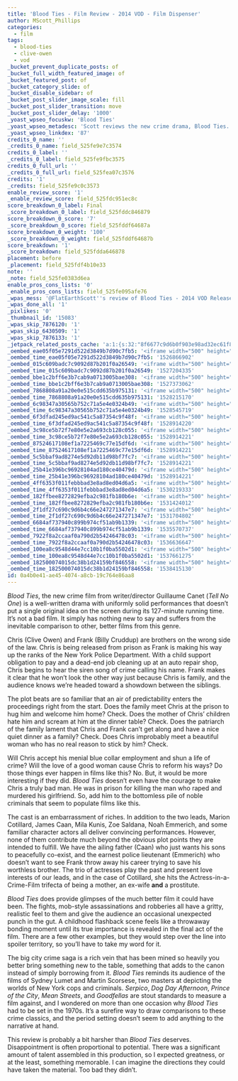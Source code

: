```yaml
---
title: 'Blood Ties - Film Review - 2014 VOD - Film Dispenser'
author: MScott_Phillips
categories:
  - film
tags:
  - blood-ties
  - clive-owen
  - vod
_bucket_prevent_duplicate_posts: of
_bucket_full_width_featured_image: of
_bucket_featured_post: of
_bucket_category_slide: of
_bucket_disable_sidebar: of
_bucket_post_slider_image_scale: fill
_bucket_post_slider_transition: move
_bucket_post_slider_delay: '1000'
_yoast_wpseo_focuskw: 'Blood Ties'
_yoast_wpseo_metadesc: 'Scott reviews the new crime drama, Blood Ties. Now available on VOD.'
_yoast_wpseo_linkdex: '87'
credits_0_name: ''
_credits_0_name: field_525fe9e7c3574
credits_0_label: ''
_credits_0_label: field_525fe9fbc3575
credits_0_full_url: ''
_credits_0_full_url: field_525fea07c3576
credits: '1'
_credits: field_525fe9c0c3573
enable_review_score: '1'
_enable_review_score: field_525fdc951ec8c
score_breakdown_0_label: Final
_score_breakdown_0_label: field_525fddc846879
score_breakdown_0_score: '7'
_score_breakdown_0_score: field_525fddf64687a
score_breakdown_0_weight: '100'
_score_breakdown_0_weight: field_525fddf64687b
score_breakdown: '1'
_score_breakdown: field_525fdda646878
placement: before
_placement: field_525fdf4b10e33
note: ''
_note: field_525fe0383d6ea
enable_pros_cons_lists: '0'
_enable_pros_cons_lists: field_525fe095afe76
_wpas_mess: '@FlatEarthScott''s review of Blood Ties - 2014 VOD Release http://wp.me/p4iufG-3iU'
_wpas_done_all: '1'
_pixlikes: '0'
_thumbnail_id: '15083'
_wpas_skip_7876120: '1'
_wpas_skip_6430509: '1'
_wpas_skip_7876133: '1'
_jetpack_related_posts_cache: 'a:1:{s:32:"8f6677c9d6b0f903e98ad32ec61f8deb";a:2:{s:7:"expires";i:1461693466;s:7:"payload";a:3:{i:0;a:1:{s:2:"id";i:4147;}i:1;a:1:{s:2:"id";i:14075;}i:2;a:1:{s:2:"id";i:16495;}}}}'
_oembed_eae05f05e7291d522d3849b7d90c7fb5: '<iframe width="500" height="281" src="https://www.youtube.com/embed/9teNKmm9R3k?start=3&feature=oembed" frameborder="0" allow="autoplay; encrypted-media" allowfullscreen></iframe>'
_oembed_time_eae05f05e7291d522d3849b7d90c7fb5: '1526866902'
_oembed_015c609badc7c9092d87b201f0a26549: '<iframe width="500" height="281" src="https://www.youtube.com/embed/dkhBDhQ4OxM?feature=oembed" frameborder="0" allow="autoplay; encrypted-media" allowfullscreen></iframe>'
_oembed_time_015c609badc7c9092d87b201f0a26549: '1527204335'
_oembed_bbe1c2bff6e3b7cab9a0713005bae308: '<iframe width="500" height="281" src="https://www.youtube.com/embed/_DTbx7c7ez8?feature=oembed" frameborder="0" allow="autoplay; encrypted-media" allowfullscreen></iframe>'
_oembed_time_bbe1c2bff6e3b7cab9a0713005bae308: '1527373062'
_oembed_7868808a91a20e0e515cdd635b975131: '<iframe width="500" height="281" src="https://www.youtube.com/embed/PEZ2r1YGKSA?feature=oembed" frameborder="0" allow="autoplay; encrypted-media" allowfullscreen></iframe>'
_oembed_time_7868808a91a20e0e515cdd635b975131: '1528215170'
_oembed_6c98347a30565b752c71a5e4e0324b49: '<iframe width="500" height="281" src="https://www.youtube.com/embed/FhwktRDG_aQ?feature=oembed" frameborder="0" allow="autoplay; encrypted-media" allowfullscreen></iframe>'
_oembed_time_6c98347a30565b752c71a5e4e0324b49: '1528545719'
_oembed_6f3dfad245ed9ac541c5a87354c9f48f: '<iframe width="500" height="281" src="https://www.youtube.com/embed/rTMINaybeyE?feature=oembed" frameborder="0" allow="autoplay; encrypted-media" allowfullscreen></iframe>'
_oembed_time_6f3dfad245ed9ac541c5a87354c9f48f: '1528914220'
_oembed_3c98ce5b72f7e80e5e2a693cb128c055: '<iframe width="500" height="281" src="https://www.youtube.com/embed/j7RHHPN4gII?feature=oembed" frameborder="0" allow="autoplay; encrypted-media" allowfullscreen></iframe>'
_oembed_time_3c98ce5b72f7e80e5e2a693cb128c055: '1528914221'
_oembed_87524617108ef1a7225469c77e15df6d: '<iframe width="500" height="281" src="https://www.youtube.com/embed/bP8vCXPo-BA?feature=oembed" frameborder="0" allow="autoplay; encrypted-media" allowfullscreen></iframe>'
_oembed_time_87524617108ef1a7225469c77e15df6d: '1528914221'
_oembed_5c5bbaf9ad8274e5d92db11d98bf7fc7: '<iframe width="500" height="281" src="https://www.youtube.com/embed/yqAS2lPISa8?feature=oembed" frameborder="0" allow="autoplay; encrypted-media" allowfullscreen></iframe>'
_oembed_time_5c5bbaf9ad8274e5d92db11d98bf7fc7: '1528914221'
_oembed_25b41e396bc96928104ad180ce40479d: '<iframe width="500" height="281" src="https://www.youtube.com/embed/MFWF9dU5Zc0?feature=oembed" frameborder="0" allow="autoplay; encrypted-media" allowfullscreen></iframe>'
_oembed_time_25b41e396bc96928104ad180ce40479d: '1528914221'
_oembed_4ff6353f011febbbad3e8ad8ed04d6a5: '<iframe width="500" height="281" src="https://www.youtube.com/embed/HikYI0jIAwU?feature=oembed" frameborder="0" allow="autoplay; encrypted-media" allowfullscreen></iframe>'
_oembed_time_4ff6353f011febbbad3e8ad8ed04d6a5: '1530219333'
_oembed_182ffbee8272829efba2c981fb180b6e: '<iframe width="500" height="281" src="https://www.youtube.com/embed/Seg_yBYPjG4?feature=oembed" frameborder="0" allow="autoplay; encrypted-media" allowfullscreen></iframe>'
_oembed_time_182ffbee8272829efba2c981fb180b6e: '1531424012'
_oembed_2f1df27c690c9d6b4c66e247271347e7: '<iframe width="500" height="281" src="https://www.youtube.com/embed/9XxLHyzsB_Q?feature=oembed" frameborder="0" allow="autoplay; encrypted-media" allowfullscreen></iframe>'
_oembed_time_2f1df27c690c9d6b4c66e247271347e7: '1531704802'
_oembed_6684af737940c899b974cf51ab9b1339: '<iframe width="500" height="281" src="https://www.youtube.com/embed/gp-8oB53P7k?feature=oembed" frameborder="0" allow="autoplay; encrypted-media" allowfullscreen></iframe>'
_oembed_time_6684af737940c899b974cf51ab9b1339: '1535570737'
_oembed_7922f8a2ccaaf0a790d2b54246478c03: '<iframe width="500" height="281" src="https://www.youtube.com/embed/AWvUNABT8sg?feature=oembed" frameborder="0" allow="autoplay; encrypted-media" allowfullscreen></iframe>'
_oembed_time_7922f8a2ccaaf0a790d2b54246478c03: '1536636647'
_oembed_100ea8c9548d44e7cc10b1f0ba5502d1: '<iframe width="500" height="281" src="https://www.youtube.com/embed/ek1ePFp-nBI?feature=oembed" frameborder="0" allow="autoplay; encrypted-media" allowfullscreen></iframe>'
_oembed_time_100ea8c9548d44e7cc10b1f0ba5502d1: '1537661275'
_oembed_182500074015dc38b1d24159bf846558: '<iframe width="500" height="281" src="https://www.youtube.com/embed/USPd0vX2sdc?feature=oembed" frameborder="0" allow="autoplay; encrypted-media" allowfullscreen></iframe>'
_oembed_time_182500074015dc38b1d24159bf846558: '1538415130'
id: 0a4b0e41-ae45-4074-a8cb-19c764e86aa8
---
```

<p><i>Blood Ties</i>, the new crime film from writer/director Guillaume Canet (<i>Tell No One</i>) is a well-written drama with uniformly solid performances that doesn’t put a single original idea on the screen during its 127-minute running time. It’s not a bad film. It simply has nothing new to say and suffers from the inevitable comparison to other, better films from this genre.</p>
<p>Chris (Clive Owen) and Frank (Billy Cruddup) are brothers on the wrong side of the law. Chris is being released from prison as Frank is making his way up the ranks of the New York Police Department. With a child support obligation to pay and a dead-end job cleaning up at an auto repair shop, Chris begins to hear the siren song of crime calling his name. Frank makes it clear that he won’t look the other way just because Chris is family, and the audience knows we’re headed toward a showdown between the siblings.</p>
<p>The plot beats are so familiar that an air of predictability enters the proceedings right from the start. Does the family meet Chris at the prison to hug him and welcome him home? Check. Does the mother of Chris’ children hate him and scream at him at the dinner table? Check. Does the patriarch of the family lament that Chris and Frank can’t get along and have a nice quiet dinner as a family? Check. Does Chris improbably meet a beautiful woman who has no real reason to stick by him? Check.</p>
<p>Will Chris accept his menial blue collar employment and shun a life of crime? Will the love of a good woman cause Chris to reform his ways? Do those things ever happen in films like this? No. But, it would be more interesting if they did. <i>Blood Ties</i> doesn’t even have the courage to make Chris a truly bad man. He was in prison for killing the man who raped and murdered his girlfriend. So, add him to the bottomless pile of noble criminals that seem to populate films like this.</p>
<p>The cast is an embarrassment of riches. In addition to the two leads, Marion Cotillard, James Caan, Mila Kunis, Zoe Saldana, Noah Emmerich, and some familiar character actors all deliver convincing performances. However, none of them contribute much beyond the obvious plot points they are intended to fulfill. We have the ailing father (Caan) who just wants his sons to peacefully co-exist, and the earnest police lieutenant (Emmerich) who doesn’t want to see Frank throw away his career trying to save his worthless brother. The trio of actresses play the past and present love interests of our leads, and in the case of Cotillard, she hits the Actress-in-a-Crime-Film trifecta of being a mother, an ex-wife <b>and</b> a prostitute.</p>
<p><i>Blood Ties </i>does provide glimpses of the much better film it could have been. The fights, mob-style assassinations and robberies all have a gritty, realistic feel to them and give the audience an occasional unexpected punch in the gut. A childhood flashback scene feels like a throwaway bonding moment until its true importance is revealed in the final act of the film. There are a few other examples, but they would step over the line into spoiler territory, so you’ll have to take my word for it.</p>
<p>The big city crime saga is a rich vein that has been mined so heavily you better bring something new to the table, something that adds to the canon instead of simply borrowing from it. <i>Blood Ties</i> reminds its audience of the films of Sydney Lumet and Martin Scorsese, two masters at depicting the worlds of New York cops and criminals. <i>Serpico</i>, <i>Dog Day Afternoon</i>, <i>Prince of the City</i>, <i>Mean Streets</i>, and <i>Goodfellas</i> are stout standards to measure a film against, and I wondered on more than one occasion why <i>Blood Ties</i> had to be set in the 1970s. It’s a surefire way to draw comparisons to these crime classics, and the period setting doesn’t seem to add anything to the narrative at hand.</p>
<p>This review is probably a bit harsher than <i>Blood Ties</i> deserves. Disappointment is often proportional to potential. There was a significant amount of talent assembled in this production, so I expected greatness, or at the least, something memorable. I can imagine the directions they could have taken the material. Too bad they didn’t.</p>
